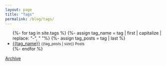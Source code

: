 ```yaml
---
layout: page
title: "Tags"
permalink: /blog/tags/
---
```


<ul>
	{%- for tag in site.tags %}
	{%- assign tag_name = tag | first | capitalize | replace: "-", " "%}
	{%- assign tag_posts = tag | last %}
	<li>
		<a href="{{'/blog/tags/' | relative_url}}{{tag | first}}/">{{tag_name}}</a>
		<small>{{tag_posts | size}} Posts</small>
	</li>
	{%- endfor %}
</ul>
<nav>
<a href="{{'/blog/archives/' | relative_url}}">Archive</a>
</nav>
